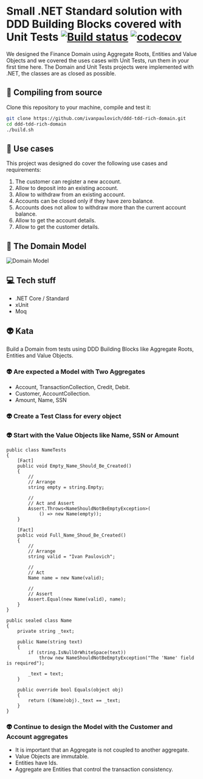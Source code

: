 # Small .NET Standard solution with DDD Building Blocks covered with Unit Tests [![Build status](https://ci.appveyor.com/api/projects/status/ujilt0luhnvpm4to?svg=true)](https://ci.appveyor.com/project/ivanpaulovich/ddd-tdd-rich-domain) [![codecov](https://codecov.io/gh/ivanpaulovich/ddd-tdd-rich-domain/branch/master/graph/badge.svg)](https://codecov.io/gh/ivanpaulovich/ddd-tdd-rich-domain)

We designed the Finance Domain using Aggregate Roots, Entities and Value Objects and we covered the uses cases with Unit Tests, run them in your first time here. The Domain and Unit Tests projects were implemented with .NET, the classes are as closed as possible.

## :gem: Compiling from source

Clone this repository to your machine, compile and test it:

```sh
git clone https://github.com/ivanpaulovich/ddd-tdd-rich-domain.git
cd ddd-tdd-rich-domain
./build.sh
```

## :construction_worker: Use cases

This project was designed do cover the following use cases and requirements:

1. The customer can register a new account.
2. Allow to deposit into an existing account.
3. Allow to withdraw from an existing account.
4. Accounts can be closed only if they have zero balance.
5. Accounts does not allow to withdraw more than the current account balance.
6. Allow to get the account details.
7. Allow to get the customer details.

## :memo: The Domain Model

![Domain Model](https://raw.githubusercontent.com/ivanpaulovich/ddd-tdd-rich-domain/master/docs/ddd-tdd-rich-domain-model.png)

## :computer: Tech stuff

* .NET Core / Standard
* xUnit
* Moq

## :alien: Kata

Build a Domain from tests using DDD Building Blocks like Aggregate Roots, Entities and Value Objects.

### :alien: Are expected a Model with Two Aggregates

* Account, TransactionCollection, Credit, Debit.
* Customer, AccountCollection.
* Amount, Name, SSN

### :alien: Create a Test Class for every object
### :alien: Start with the Value Objects like Name, SSN or Amount

```
public class NameTests
{
    [Fact]
    public void Empty_Name_Should_Be_Created()
    {
        //
        // Arrange
        string empty = string.Empty;

        //
        // Act and Assert
        Assert.Throws<NameShouldNotBeEmptyException>(
            () => new Name(empty));
    }

    [Fact]
    public void Full_Name_Shoud_Be_Created()
    {
        //
        // Arrange
        string valid = "Ivan Paulovich";

        //
        // Act
        Name name = new Name(valid);

        //
        // Assert
        Assert.Equal(new Name(valid), name);
    }
}
```

```
public sealed class Name
{
    private string _text;

    public Name(string text)
    {
        if (string.IsNullOrWhiteSpace(text))
            throw new NameShouldNotBeEmptyException("The 'Name' field is required");

        _text = text;
    }

    public override bool Equals(object obj)
    {
        return ((Name)obj)._text == _text;
    }
}
```

### :alien: Continue to design the Model with the Customer and Account aggregates

* It is important that an Aggregate is not coupled to another aggregate.
* Value Objects are immutable.
* Entities have Ids.
* Aggregate are Entities that control the transaction consistency.
